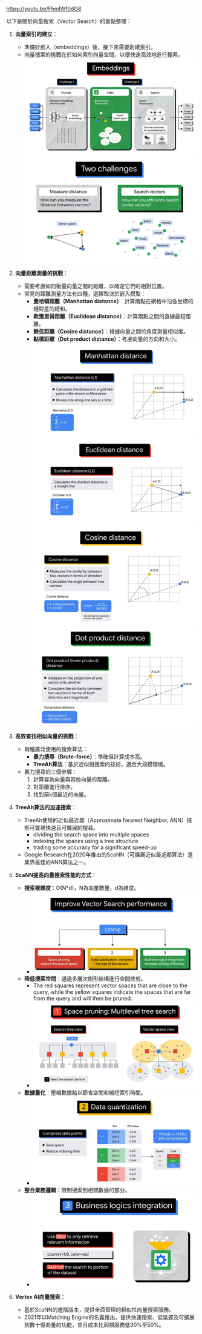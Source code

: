 https://youtu.be/FhnjIWf0dG8

以下是關於向量搜索（Vector Search）的重點整理：

1. **向量索引的建立**：
   - 準備好嵌入（embeddings）後，接下來需要創建索引。
   - 向量搜索的挑戰在於如何索引向量空間，以便快速高效地進行搜索。
![](img/10.png)
![](img/16.png)

2. **向量距離測量的挑戰**：
   - 需要考慮如何衡量向量之間的距離，以確定它們的相對位置。
   - 常見的距離測量方法有四種，選擇取決於嵌入模型：
     - **曼哈頓距離（Manhattan distance）**：計算兩點在網格中沿各坐標的絕對差的總和。
     - **歐幾里得距離（Euclidean distance）**：計算兩點之間的直線最短距離。
     - **餘弦距離（Cosine distance）**：根據向量之間的角度測量相似度。
     - **點積距離（Dot product distance）**：考慮向量的方向和大小。
![](img/11.png)
![](img/12.png)
![](img/14.png)
![](img/15.png)

3. **高效查找相似向量的挑戰**：
   - 兩種廣泛使用的搜索算法：
     - **暴力搜尋（Brute-force）**：準確但計算成本高。
     - **TreeAh算法**：基於近似樹搜索的技術，適合大規模環境。
   - 暴力搜尋的三個步驟：
     1. 計算查詢向量與其他向量的距離。
     2. 對距離進行排序。
     3. 找到前k個最近的向量。

4. **TreeAh算法的加速搜索**：
   - TreeAh使用的近似最近鄰（Approximate Nearest Neighbor, ANN）技術可實現快速且可擴展的搜尋。
       - dividing the search space into multiple spaces
       - indexing the spaces using a tree structure
       - trading some accuracy for a significant speed-up  
   - Google Research在2020年推出的ScaNN（可擴展近似最近鄰算法）是業界最佳的ANN算法之一。

5. **ScaNN提高向量搜索性能的方式**：
   - **搜索複雜度**：O(N*d)，N為向量數量，d為維度。
       - ![](img/17.png)
   - **降低搜索空間**：通過多層次樹形結構進行空間修剪。
       - The red squares represent vector spaces that are close to the query, while the yellow squares indicate the spaces that are far from the query and will then be pruned.
       - ![](img/18.png)
   - **數據量化**：壓縮數據點以節省空間和縮短索引時間。
       - ![](img/19.png)
   - **整合業務邏輯**：限制搜索到相關數據的部分。
       - ![](img/20.png) 

6. **Vertex AI向量搜索**：
   - 基於ScaNN的進階版本，提供全面管理的相似性向量搜索服務。
   - 2021年以Matching Engine的名義推出，提供快速搜索、低延遲及可擴展到數十億向量的功能，並且成本比同類服務低30%至50%。
